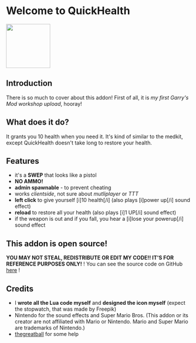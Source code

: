 Welcome to QuickHealth
========
<img src="http://i.imgur.com/Zx4ZmeQ.png" width="120">

## Introduction
There is so much to cover about this addon! First of all, it is *my first Garry's Mod workshop upload*, hooray!

## What does it do?
It grants you 10 health when you need it. It's kind of similar to the medkit, except QuickHealth doesn't take long to restore your health.

## Features
- it's a **SWEP** that looks like a pistol
- **NO AMMO!**
- **admin spawnable** - to prevent cheating
- works *clientside*, not sure about *mutliplayer* or *TTT*
- **left click** to give yourself [i]10 health[/i] (also plays [i]power up[/i] sound effect)
- **reload** to restore all your health (also plays [i]1 UP[/i] sound effect)
- if the weapon is out and if you fall, you hear a [i]lose your powerup[/i] sound effect

## This addon is open source!
**YOU MAY NOT STEAL, REDISTRIBUTE OR EDIT MY CODE!! IT'S FOR REFERENCE PURPOSES ONLY!**
! You can see the source code on GitHub [here](https://github.com/theandrew61/QuickHealth) !

## Credits
- I **wrote all the Lua code myself** and **designed the icon myself** (expect the stopwatch, that was made by Freepik)
- Nintendo for the sound effects and Super Mario Bros. (This addon or its creator are not affiliated with Mario or Nintendo. Mario and Super Mario are trademarks of Nintendo.)
- [thegreatball](http://steamcommunity.com/id/Thegreatball) for some help
